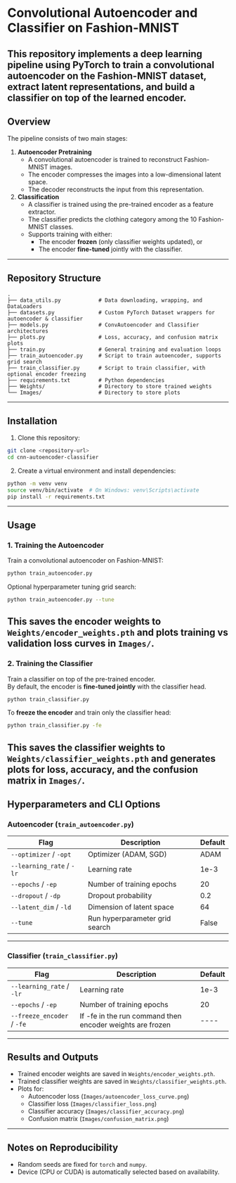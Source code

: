 # Convolutional Autoencoder and Classifier on Fashion-MNIST
This repository implements a deep learning pipeline using PyTorch to train a convolutional autoencoder on the Fashion-MNIST dataset, extract latent representations, and build a classifier on top of the learned encoder.
---
## Overview
The pipeline consists of two main stages:
1. **Autoencoder Pretraining**
    - A convolutional autoencoder is trained to reconstruct Fashion-MNIST images.
    - The encoder compresses the images into a low-dimensional latent space.
    - The decoder reconstructs the input from this representation.
2. **Classification**
    - A classifier is trained using the pre-trained encoder as a feature extractor.
    - The classifier predicts the clothing category among the 10 Fashion-MNIST classes.
    - Supports training with either:
        - The encoder **frozen** (only classifier weights updated), or
        - The encoder **fine-tuned** jointly with the classifier.
---
## Repository Structure
```
.
├── data_utils.py            # Data downloading, wrapping, and DataLoaders
├── datasets.py              # Custom PyTorch Dataset wrappers for autoencoder & classifier
├── models.py                # ConvAutoencoder and Classifier architectures
├── plots.py                 # Loss, accuracy, and confusion matrix plots
├── train.py                 # General training and evaluation loops
├── train_autoencoder.py     # Script to train autoencoder, supports grid search
├── train_classifier.py      # Script to train classifier, with optional encoder freezing
├── requirements.txt         # Python dependencies
├── Weights/                 # Directory to store trained weights
└── Images/                  # Directory to store plots
```
---
## Installation
1. Clone this repository:
```bash
git clone <repository-url>
cd cnn-autoencoder-classifier
```
2. Create a virtual environment and install dependencies:
```bash
python -m venv venv
source venv/bin/activate  # On Windows: venv\Scripts\activate
pip install -r requirements.txt
```
---
## Usage
### 1. Training the Autoencoder
Train a convolutional autoencoder on Fashion-MNIST:
```bash
python train_autoencoder.py
```
Optional hyperparameter tuning grid search:
```bash
python train_autoencoder.py --tune
```
This saves the encoder weights to `Weights/encoder_weights.pth` and plots training vs validation loss curves in `Images/`.
---
### 2. Training the Classifier
Train a classifier on top of the pre-trained encoder.  
By default, the encoder is **fine-tuned jointly** with the classifier head.
```bash
python train_classifier.py
```
To **freeze the encoder** and train only the classifier head:
```bash
python train_classifier.py -fe
```
This saves the classifier weights to `Weights/classifier_weights.pth` and generates plots for loss, accuracy, and the confusion matrix in `Images/`.
---
## Hyperparameters and CLI Options
### Autoencoder (`train_autoencoder.py`)
| Flag             | Description                             | Default |
|-------------------|----------------------------------------|---------|
| `--optimizer` / `-opt` | Optimizer (ADAM, SGD)             | ADAM    |
| `--learning_rate` / `-lr` | Learning rate                 | 1e-3    |
| `--epochs` / `-ep`      | Number of training epochs       | 20      |
| `--dropout` / `-dp`     | Dropout probability            | 0.2     |
| `--latent_dim` / `-ld`  | Dimension of latent space      | 64      |
| `--tune`                | Run hyperparameter grid search | False   |
---
### Classifier (`train_classifier.py`)
| Flag             | Description                             | Default |
|-------------------|----------------------------------------|---------|
| `--learning_rate` / `-lr` | Learning rate                 | 1e-3    |
| `--epochs` / `-ep`      | Number of training epochs       | 20      |
| `--freeze_encoder` / `-fe` | If -fe in the run command then encoder weights are frozen | ---- |
---
## Results and Outputs
- Trained encoder weights are saved in `Weights/encoder_weights.pth`.
- Trained classifier weights are saved in `Weights/classifier_weights.pth`.
- Plots for:
    - Autoencoder loss (`Images/autoencoder_loss_curve.png`)
    - Classifier loss (`Images/classifier_loss.png`)
    - Classifier accuracy (`Images/classifier_accuracy.png`)
    - Confusion matrix (`Images/confusion_matrix.png`)
---
## Notes on Reproducibility
- Random seeds are fixed for `torch` and `numpy`.
- Device (CPU or CUDA) is automatically selected based on availability.